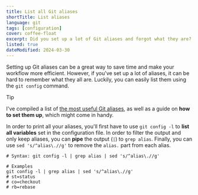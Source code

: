 ```yaml
---
title: List all Git aliases
shortTitle: List aliases
language: git
tags: [configuration]
cover: coffee-float
excerpt: Did you set up a lot of Git aliases and forgot what they are? List them all with this command.
listed: true
dateModified: 2024-03-30
---
```


Setting up Git aliases can be a great way to save time and make your workflow more efficient. However, if you've set up a lot of aliases, it can be hard to remember what they all are. Luckily, you can easily list them using the `git config` command.

> [!TIP]
>
> I've compiled a list of [the most useful Git aliases](/git/s/useful-aliases), as well as a guide on **how to set them up**, which might come in handy.

In order to print all your aliases, you'll first have to use `git config -l` to **list all variables** set in the configuration file. In order to filter the output and only keep aliases, you can **pipe** the output (`|`) to `grep alias`. Finally, you can use `sed 's/^alias\.//g'` to remove the `alias.` part from each alias.

```shell
# Syntax: git config -l | grep alias | sed 's/^alias\.//g'

# Examples
git config -l | grep alias | sed 's/^alias\.//g'
# st=status
# co=checkout
# rb=rebase
```
